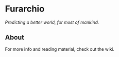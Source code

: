 Furarchio
=========

*Predicting a better world, for most of mankind.*


## About
For more info and reading material, check out the wiki.
